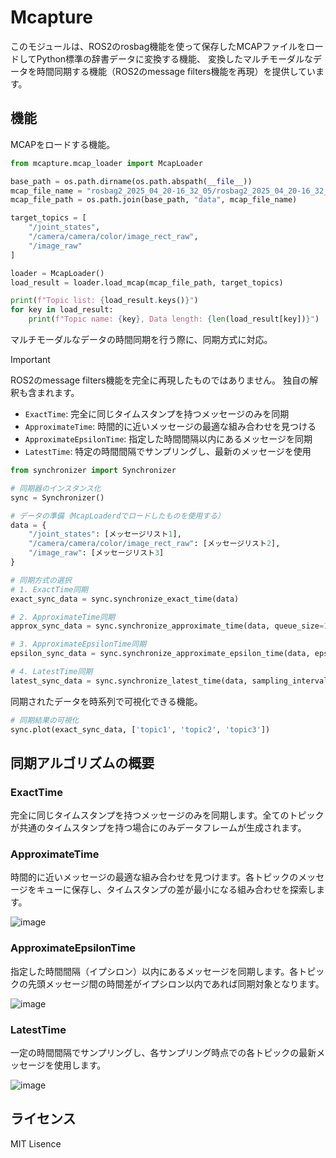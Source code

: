 # Mcapture
このモジュールは、ROS2のrosbag機能を使って保存したMCAPファイルをロードしてPython標準の辞書データに変換する機能、
変換したマルチモーダルなデータを時間同期する機能（ROS2のmessage filters機能を再現）を提供しています。

## 機能
MCAPをロードする機能。

```python
from mcapture.mcap_loader import McapLoader

base_path = os.path.dirname(os.path.abspath(__file__))
mcap_file_name = "rosbag2_2025_04_20-16_32_05/rosbag2_2025_04_20-16_32_05_0.mcap"
mcap_file_path = os.path.join(base_path, "data", mcap_file_name)

target_topics = [
    "/joint_states",
    "/camera/camera/color/image_rect_raw",
    "/image_raw"
]

loader = McapLoader()
load_result = loader.load_mcap(mcap_file_path, target_topics)

print(f"Topic list: {load_result.keys()}")
for key in load_result:
    print(f"Topic name: {key}, Data length: {len(load_result[key])}")
```

マルチモーダルなデータの時間同期を行う際に、同期方式に対応。

> [!IMPORTANT]
> ROS2のmessage filters機能を完全に再現したものではありません。
> 独自の解釈も含まれます。

* `ExactTime`: 完全に同じタイムスタンプを持つメッセージのみを同期
* `ApproximateTime`: 時間的に近いメッセージの最適な組み合わせを見つける
* `ApproximateEpsilonTime`: 指定した時間間隔以内にあるメッセージを同期
* `LatestTime`: 特定の時間間隔でサンプリングし、最新のメッセージを使用

```python
from synchronizer import Synchronizer

# 同期器のインスタンス化
sync = Synchronizer()

# データの準備（McapLoaderdでロードしたものを使用する）
data = {
    "/joint_states": [メッセージリスト1],
    "/camera/camera/color/image_rect_raw": [メッセージリスト2],
    "/image_raw": [メッセージリスト3]
}

# 同期方式の選択
# 1. ExactTime同期
exact_sync_data = sync.synchronize_exact_time(data)

# 2. ApproximateTime同期
approx_sync_data = sync.synchronize_approximate_time(data, queue_size=100)

# 3. ApproximateEpsilonTime同期
epsilon_sync_data = sync.synchronize_approximate_epsilon_time(data, epsilon_sec=0.1)

# 4. LatestTime同期
latest_sync_data = sync.synchronize_latest_time(data, sampling_interval_sec=0.1)
```


同期されたデータを時系列で可視化できる機能。

```python
# 同期結果の可視化
sync.plot(exact_sync_data, ['topic1', 'topic2', 'topic3'])
```

## 同期アルゴリズムの概要
### ExactTime
完全に同じタイムスタンプを持つメッセージのみを同期します。全てのトピックが共通のタイムスタンプを持つ場合にのみデータフレームが生成されます。

### ApproximateTime
時間的に近いメッセージの最適な組み合わせを見つけます。各トピックのメッセージをキューに保存し、タイムスタンプの差が最小になる組み合わせを探索します。

![image](.image/Figure_1.png)

### ApproximateEpsilonTime
指定した時間間隔（イプシロン）以内にあるメッセージを同期します。各トピックの先頭メッセージ間の時間差がイプシロン以内であれば同期対象となります。

![image](.image/Figure_2.png)

### LatestTime
一定の時間間隔でサンプリングし、各サンプリング時点での各トピックの最新メッセージを使用します。

![image](.image/Figure_3.png)

## ライセンス
MIT Lisence